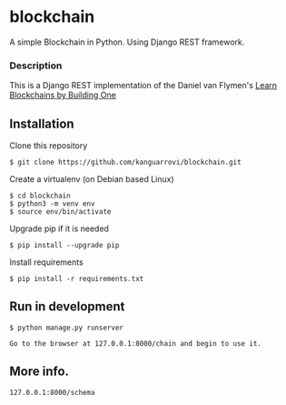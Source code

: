 # blockchain

A simple Blockchain in Python. Using Django REST framework.

### Description ###

This is a Django REST implementation of the Daniel van Flymen's [Learn Blockchains by Building One](https://hackernoon.com/learn-blockchains-by-building-one-117428612f46)

## Installation 

Clone this repository 

	$ git clone https://github.com/kanguarrovi/blockchain.git

Create a virtualenv (on Debian based Linux)

    $ cd blockchain
	$ python3 -m venv env
	$ source env/bin/activate

Upgrade pip if it is needed 

	$ pip install --upgrade pip

Install requirements 

	$ pip install -r requirements.txt

## Run in development

	$ python manage.py runserver

    Go to the browser at 127.0.0.1:8000/chain and begin to use it.

## More info.

	127.0.0.1:8000/schema
